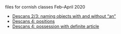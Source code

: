 files for cornish classes Feb–April 2020

* [Descans 2/3: naming objects with and without “an”](https://merryndd.github.io/carraig-cornish-2020/gen/descans2.html)
* [Descans 4: positions](https://merryndd.github.io/carraig-cornish-2020/gen/descans4.html)
* [Descans 4: possession with definite article](https://merryndd.github.io/carraig-cornish-2020/gen/descans4-2.html)
